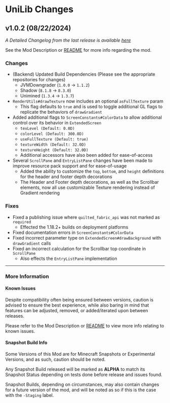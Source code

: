 # UniLib Changes

## v1.0.2 (08/22/2024)

_A Detailed Changelog from the last release is
available [here](https://gitlab.com/CDAGaming/UniLib/-/compare/release%2Fv1.0.1...release%2Fv1.0.2)_

See the Mod Description or [README](https://gitlab.com/CDAGaming/UniLib) for more info regarding the mod.

### Changes

* (Backend) Updated Build Dependencies (Please see the appropriate repositories for changes)
    * JVMDowngrader (`1.0.0` -> `1.1.2`)
    * Shadow (`8.1.8` -> `8.3.0`)
    * Unimined (`1.3.4` -> `1.3.7`)
* `RenderUtils#drawTexture` now includes an optional `asFullTexture` param
    * This flag defaults to `true` and is used to toggle additional GL flags to replicate the behaviors
      of `drawGradient`
* Added additional flags to `ScreenConstants#ColorData` to allow additional control over its behavior
  in `ExtendedScreen`
    * `texLevel (Default: 0.0D)`
    * `colorLevel (Default: 300.0D)`
    * `useFullTexture (Default: true)`
    * `textureWidth (Default: 32.0D)`
    * `textureHeight (Default: 32.0D)`
    * Additional accessors have also been added for ease-of-access
* Several `ScrollPane` and `EntryListPane` changes have been made to improve resource pack support and for ease-of-usage
    * Added the ability to customize the `top`, `bottom`, and `height` definitions for the header and footer depth
      decorations
    * The Header and Footer depth decorations, as well as the Scrollbar elements, now all use customizable Texture
      rendering instead of Gradient rendering

### Fixes

* Fixed a publishing issue where `quilted_fabric_api` was not marked as `required`
    * Effected the 1.18.2+ builds on deployment platforms
* Fixed documentation errors in `ScreenConstants#ColorData`
* Fixed incorrect parameter type on `ExtendedScreen#drawBackground` with `drawGradient` calls
* Fixed an incorrect calculation for the Scrollbar top coordinate in `ScrollPane`
    * Also effects the `EntryListPane` implementation

___

### More Information

#### Known Issues

Despite compatibility often being ensured between versions,
caution is advised to ensure the best experience, while also baring in mind that features can be adjusted, removed, or
added/iterated upon between releases.

Please refer to the Mod Description or [README](https://gitlab.com/CDAGaming/UniLib) to view more info relating
to known issues.

#### Snapshot Build Info

Some Versions of this Mod are for Minecraft Snapshots or Experimental Versions, and as such, caution should be noted.

Any Snapshot Build released will be marked as **ALPHA** to match its Snapshot Status depending on tests done before
release
and issues found.

Snapshot Builds, depending on circumstances, may also contain changes for a future version of the mod, and will be noted
as so if this is the case with the `-Staging` label.
